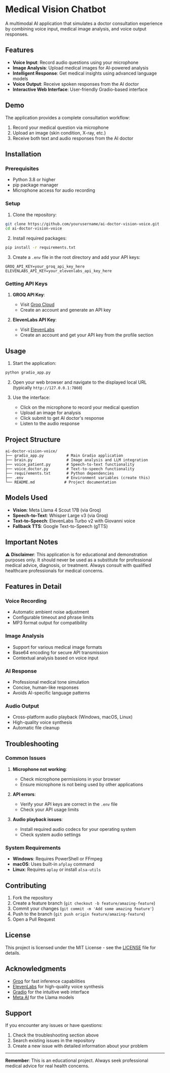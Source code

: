 # Medical Vision Chatbot

A multimodal AI application that simulates a doctor consultation experience by combining voice input, medical image analysis, and voice output responses.

## Features

- **Voice Input**: Record audio questions using your microphone
- **Image Analysis**: Upload medical images for AI-powered analysis
- **Intelligent Response**: Get medical insights using advanced language models
- **Voice Output**: Receive spoken responses from the AI doctor
- **Interactive Web Interface**: User-friendly Gradio-based interface

## Demo

The application provides a complete consultation workflow:
1. Record your medical question via microphone
2. Upload an image (skin condition, X-ray, etc.)
3. Receive both text and audio responses from the AI doctor

## Installation

### Prerequisites

- Python 3.8 or higher
- pip package manager
- Microphone access for audio recording

### Setup

1. Clone the repository:
```bash
git clone https://github.com/yourusername/ai-doctor-vision-voice.git
cd ai-doctor-vision-voice
```

2. Install required packages:
```bash
pip install -r requirements.txt
```

3. Create a `.env` file in the root directory and add your API keys:
```env
GROQ_API_KEY=your_groq_api_key_here
ELEVENLABS_API_KEY=your_elevenlabs_api_key_here
```

### Getting API Keys

1. **GROQ API Key**: 
   - Visit [Groq Cloud](https://console.groq.com/)
   - Create an account and generate an API key

2. **ElevenLabs API Key**:
   - Visit [ElevenLabs](https://elevenlabs.io/)
   - Create an account and get your API key from the profile section

## Usage

1. Start the application:
```bash
python gradio_app.py
```

2. Open your web browser and navigate to the displayed local URL (typically `http://127.0.0.1:7860`)

3. Use the interface:
   - Click on the microphone to record your medical question
   - Upload an image for analysis
   - Click submit to get AI doctor's response
   - Listen to the audio response

## Project Structure

```
ai-doctor-vision-voice/
├── gradio_app.py          # Main Gradio application
├── brain.py               # Image analysis and LLM integration
├── voice_patient.py       # Speech-to-text functionality
├── voice_doctor.py        # Text-to-speech functionality
├── requirements.txt       # Python dependencies
├── .env                   # Environment variables (create this)
└── README.md             # Project documentation
```

## Models Used

- **Vision**: Meta Llama 4 Scout 17B (via Groq)
- **Speech-to-Text**: Whisper Large v3 (via Groq)
- **Text-to-Speech**: ElevenLabs Turbo v2 with Giovanni voice
- **Fallback TTS**: Google Text-to-Speech (gTTS)

## Important Notes

⚠️ **Disclaimer**: This application is for educational and demonstration purposes only. It should never be used as a substitute for professional medical advice, diagnosis, or treatment. Always consult with qualified healthcare professionals for medical concerns.

## Features in Detail

### Voice Recording
- Automatic ambient noise adjustment
- Configurable timeout and phrase limits
- MP3 format output for compatibility

### Image Analysis
- Support for various medical image formats
- Base64 encoding for secure API transmission
- Contextual analysis based on voice input

### AI Response
- Professional medical tone simulation
- Concise, human-like responses
- Avoids AI-specific language patterns

### Audio Output
- Cross-platform audio playback (Windows, macOS, Linux)
- High-quality voice synthesis
- Automatic file cleanup

## Troubleshooting

### Common Issues

1. **Microphone not working**:
   - Check microphone permissions in your browser
   - Ensure microphone is not being used by other applications

2. **API errors**:
   - Verify your API keys are correct in the `.env` file
   - Check your API usage limits

3. **Audio playback issues**:
   - Install required audio codecs for your operating system
   - Check system audio settings

### System Requirements

- **Windows**: Requires PowerShell or FFmpeg
- **macOS**: Uses built-in `afplay` command
- **Linux**: Requires `aplay` or install `alsa-utils`

## Contributing

1. Fork the repository
2. Create a feature branch (`git checkout -b feature/amazing-feature`)
3. Commit your changes (`git commit -m 'Add some amazing feature'`)
4. Push to the branch (`git push origin feature/amazing-feature`)
5. Open a Pull Request

## License

This project is licensed under the MIT License - see the [LICENSE](LICENSE) file for details.

## Acknowledgments

- [Groq](https://groq.com/) for fast inference capabilities
- [ElevenLabs](https://elevenlabs.io/) for high-quality voice synthesis
- [Gradio](https://gradio.app/) for the intuitive web interface
- [Meta AI](https://ai.meta.com/) for the Llama models

## Support

If you encounter any issues or have questions:
1. Check the troubleshooting section above
2. Search existing issues in the repository
3. Create a new issue with detailed information about your problem

---

**Remember**: This is an educational project. Always seek professional medical advice for real health concerns.
